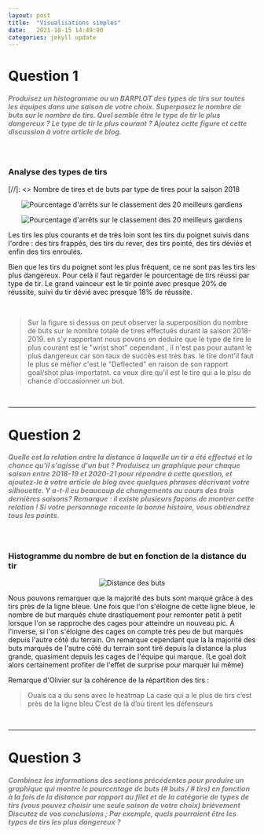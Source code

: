 ```yaml
---
layout: post
title:  "Visualisations simples"
date:   2021-10-15 14:49:00
categories: jekyll update
---
```


# Question 1

##### <span style="color:grey">Produisez un histogramme ou un BARPLOT  des types de tirs sur toutes les équipes dans une saison de votre choix. Superposez le nombre de buts sur le nombre de tirs. Quel semble être le type de tir le plus dangereux ? Le type de tir le plus courant ? Ajoutez cette figure et cette discussion à votre article de blog.</span>

<br>

### Analyse des types de tirs

[//]: <> Nombre de tires et de buts par type de tires pour la saison 2018

<p align="center">
  <img src="/assets/simpleVisualisation/nombre_de_tire_et_de_but_par_type_de_tire.png" alt="Pourcentage d'arrêts sur le classement des 20 meilleurs gardiens"/>
</p>

<p align="center">
  <img src="/assets/percentageByShotType.png" alt="Pourcentage d'arrêts sur le classement des 20 meilleurs gardiens"/>
</p>

Les tirs les plus courants et de très loin sont les tirs du poignet suivis dans l'ordre : des tirs frappés, des tirs du rever, des tirs pointé, des tirs déviés et enfin des tirs enroulés.

Bien que les tirs du poignet sont les plus fréquent, ce ne sont pas les tirs les plus dangereux. Pour celà il faut regarder le pourcentage de tirs réussi par type de tir. Le grand vainceur est le tir pointé avec presque 20% de réussite, suivi du tir dévié avec presque 18% de réussite.


<br>

>Sur la figure si dessus on peut observer la superposition du nombre de buts sur le nombre totale de tires effectués durant la saison 2018-2019. en s'y rapportant nous povons en deduire que le type de tire le plus courant est le "wrist shot" cependant , il n'est pas pour autant le plus dangereux car son taux de succès est très bas. le tire dont'il faut le plus se méfier c'est le "Deflected" en raison de son rapport goal/shot plus importatnt. ca veux dire qu'il est le tire qui a le plsu de chance d'occasionner un but.

<br>

---

# Question 2

##### <span style="color:grey">Quelle est la relation entre la distance à laquelle un tir a été effectué et la chance qu'il s'agisse d'un but ? Produisez un graphique pour chaque saison entre 2018-19 et 2020-21 pour répondre à cette question, et ajoutez-le à votre article de blog avec quelques phrases décrivant votre silhouette. Y a-t-il eu beaucoup de changements au cours des trois dernières saisons? Remarque : il existe plusieurs façons de montrer cette relation ! Si votre personnage raconte la bonne histoire, vous obtiendrez tous les points.</span>

<br>

### Histogramme du nombre de but en fonction de la distance du tir

<p align="center">
  <img src="/assets/distanceBut.png" alt="Distance des buts"/>
</p>

Nous pouvons remarquer que la majorité des buts sont marqué grâce à des tirs près de la ligne bleue. Une fois que l'on s'éloigne de cette ligne bleue, le nombre de but marqués chute drastiquement pour remonter petit à petit lorsque l'on se rapproche des cages pour atteindre un nouveau pic. À l'inverse, si l'on s'éloigne des cages on compte très peu de but marqués depuis l'autre côté du terrain. On remarque cependant que la la majorité des buts marqués de l'autre côté du terrain sont tiré depuis la distance la plus grande, quasiment depuis les cages de l'équipe qui marque. (Le goal doit alors certainement profiter de l'effet de surprise pour marquer lui même)

Remarque d'Olivier sur la cohérence de la répartition des tirs : 
> Ouais ca a du sens avec le heatmap
> La case qui a le plus de tirs c’est près de la ligne bleu
> C’est de là d’où tirent les défenseurs

<br>

---

# Question 3

##### <span style="color:grey">Combinez les informations des sections précédentes pour produire un graphique qui montre le pourcentage de buts (# buts / # tirs) en fonction à la fois de la distance par rapport au filet et de la catégorie de types de tirs (vous pouvez choisir une seule saison de votre choix) brièvement Discutez de vos conclusions ; Par exemple, quels pourraient être les types de tirs les plus dangereux ?</span>
